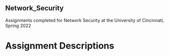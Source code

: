 ## Network_Security
Assignments completed for Network Security at the University of Cincinnati, Spring 2022

# Assignment Descriptions
